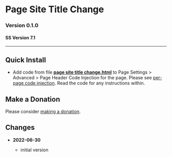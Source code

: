 # Page Site Title Change

### Version 0.1.0

#### SS Version 7.1

---

## Quick Install

* Add code from file **[page site title change.html][1]** to Page Settings >
  Advanced > Page Header Code Injection for the page. Please see
  [per-page code injection][2]. Read the code for any instructions within.
  
## Make a Donation

Please consider [making a donation][3].

## Changes

<!-- * **2021-08-03**

  * added support for v7.0 Brine template family and Adirondack template
  * bumped version to 1.1
  -->
* **2022-06-30**

  * initial version

[1]: page%20site%20title%20change.html#L1
[2]: https://support.squarespace.com/hc/en-us/articles/205815908-Using-code-injection#toc-per-page-code-injection
[3]: https://github.com/tomsWebConsulting/twcsl#make-a-donation

